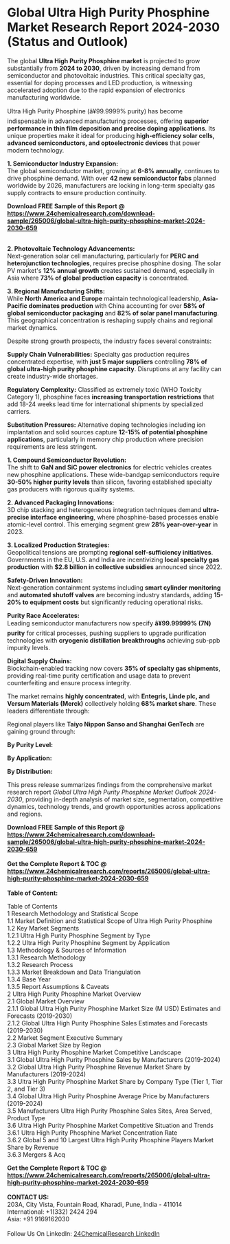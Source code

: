 <h1>Global Ultra High Purity Phosphine Market Research Report 2024-2030 (Status and Outlook)</h1><p>The global <strong>Ultra High Purity Phosphine market</strong> is projected to grow substantially from <strong>2024 to 2030</strong>, driven by increasing demand from semiconductor and photovoltaic industries. This critical specialty gas, essential for doping processes and LED production, is witnessing accelerated adoption due to the rapid expansion of electronics manufacturing worldwide.</p><p>Ultra High Purity Phosphine (â¥99.9999% purity) has become indispensable in advanced manufacturing processes, offering <strong>superior performance in thin film deposition and precise doping applications</strong>. Its unique properties make it ideal for producing <strong>high-efficiency solar cells, advanced semiconductors, and optoelectronic devices</strong> that power modern technology.</p><p><strong>1. Semiconductor Industry Expansion:</strong><br>
The global semiconductor market, growing at <strong>6-8% annually</strong>, continues to drive phosphine demand. With over <strong>42 new semiconductor fabs</strong> planned worldwide by 2026, manufacturers are locking in long-term specialty gas supply contracts to ensure production continuity.</p><div><b>Download FREE Sample of this Report @ 
            <a href="https://www.24chemicalresearch.com/download-sample/265006/global-ultra-high-purity-phosphine-market-2024-2030-659">
            https://www.24chemicalresearch.com/download-sample/265006/global-ultra-high-purity-phosphine-market-2024-2030-659</a></b></div><br><p><strong>2. Photovoltaic Technology Advancements:</strong><br>
Next-generation solar cell manufacturing, particularly for <strong>PERC and heterojunction technologies</strong>, requires precise phosphine dosing. The solar PV market's <strong>12% annual growth</strong> creates sustained demand, especially in Asia where <strong>73% of global production capacity</strong> is concentrated.</p><p><strong>3. Regional Manufacturing Shifts:</strong><br>
While <strong>North America and Europe</strong> maintain technological leadership, <strong>Asia-Pacific dominates production</strong> with China accounting for over <strong>58% of global semiconductor packaging</strong> and <strong>82% of solar panel manufacturing</strong>. This geographical concentration is reshaping supply chains and regional market dynamics.</p><p>Despite strong growth prospects, the industry faces several constraints:</p><p><strong>Supply Chain Vulnerabilities:</strong> Specialty gas production requires concentrated expertise, with <strong>just 5 major suppliers</strong> controlling <strong>78% of global ultra-high purity phosphine capacity</strong>. Disruptions at any facility can create industry-wide shortages.</p><p><strong>Regulatory Complexity:</strong> Classified as extremely toxic (WHO Toxicity Category 1), phosphine faces <strong>increasing transportation restrictions</strong> that add 18-24 weeks lead time for international shipments by specialized carriers.</p><p><strong>Substitution Pressures:</strong> Alternative doping technologies including ion implantation and solid sources capture <strong>12-15% of potential phosphine applications</strong>, particularly in memory chip production where precision requirements are less stringent.</p><p><strong>1. Compound Semiconductor Revolution:</strong><br>
The shift to <strong>GaN and SiC power electronics</strong> for electric vehicles creates new phosphine applications. These wide-bandgap semiconductors require <strong>30-50% higher purity levels</strong> than silicon, favoring established specialty gas producers with rigorous quality systems.</p><p><strong>2. Advanced Packaging Innovations:</strong><br>
3D chip stacking and heterogeneous integration techniques demand <strong>ultra-precise interface engineering</strong>, where phosphine-based processes enable atomic-level control. This emerging segment grew <strong>28% year-over-year</strong> in 2023.</p><p><strong>3. Localized Production Strategies:</strong><br>
Geopolitical tensions are prompting <strong>regional self-sufficiency initiatives</strong>. Governments in the EU, U.S. and India are incentivizing <strong>local specialty gas production</strong> with <strong>$2.8 billion in collective subsidies</strong> announced since 2022.</p><p><strong>Safety-Driven Innovation:</strong><br>
	Next-generation containment systems including <strong>smart cylinder monitoring</strong> and <strong>automated shutoff valves</strong> are becoming industry standards, adding <strong>15-20% to equipment costs</strong> but significantly reducing operational risks.</p><p><strong>Purity Race Accelerates:</strong><br>
	Leading semiconductor manufacturers now specify <strong>â¥99.99999% (7N) purity</strong> for critical processes, pushing suppliers to upgrade purification technologies with <strong>cryogenic distillation breakthroughs</strong> achieving sub-ppb impurity levels.</p><p><strong>Digital Supply Chains:</strong><br>
	Blockchain-enabled tracking now covers <strong>35% of specialty gas shipments</strong>, providing real-time purity certification and usage data to prevent counterfeiting and ensure process integrity.</p><p>The market remains <strong>highly concentrated</strong>, with <strong>Entegris, Linde plc, and Versum Materials (Merck)</strong> collectively holding <strong>68% market share</strong>. These leaders differentiate through:</p><p>Regional players like <strong>Taiyo Nippon Sanso and Shanghai GenTech</strong> are gaining ground through:</p><p><strong>By Purity Level:</strong></p><p><strong>By Application:</strong></p><p><strong>By Distribution:</strong></p><p>This press release summarizes findings from the comprehensive market research report <em>Global Ultra High Purity Phosphine Market Outlook 2024-2030</em>, providing in-depth analysis of market size, segmentation, competitive dynamics, technology trends, and growth opportunities across applications and regions.</p><div><b>Download FREE Sample of this Report @ 
            <a href="https://www.24chemicalresearch.com/download-sample/265006/global-ultra-high-purity-phosphine-market-2024-2030-659">
            https://www.24chemicalresearch.com/download-sample/265006/global-ultra-high-purity-phosphine-market-2024-2030-659</a></b></div><br><div><b>Get the Complete Report & TOC @ 
            <a href="https://www.24chemicalresearch.com/reports/265006/global-ultra-high-purity-phosphine-market-2024-2030-659">
            https://www.24chemicalresearch.com/reports/265006/global-ultra-high-purity-phosphine-market-2024-2030-659</a></b></div><br>
            <b>Table of Content:</b><p>Table of Contents<br />
1 Research Methodology and Statistical Scope<br />
1.1 Market Definition and Statistical Scope of Ultra High Purity Phosphine<br />
1.2 Key Market Segments<br />
1.2.1 Ultra High Purity Phosphine Segment by Type<br />
1.2.2 Ultra High Purity Phosphine Segment by Application<br />
1.3 Methodology & Sources of Information<br />
1.3.1 Research Methodology<br />
1.3.2 Research Process<br />
1.3.3 Market Breakdown and Data Triangulation<br />
1.3.4 Base Year<br />
1.3.5 Report Assumptions & Caveats<br />
2 Ultra High Purity Phosphine Market Overview<br />
2.1 Global Market Overview<br />
2.1.1 Global Ultra High Purity Phosphine Market Size (M USD) Estimates and Forecasts (2019-2030)<br />
2.1.2 Global Ultra High Purity Phosphine Sales Estimates and Forecasts (2019-2030)<br />
2.2 Market Segment Executive Summary<br />
2.3 Global Market Size by Region<br />
3 Ultra High Purity Phosphine Market Competitive Landscape<br />
3.1 Global Ultra High Purity Phosphine Sales by Manufacturers (2019-2024)<br />
3.2 Global Ultra High Purity Phosphine Revenue Market Share by Manufacturers (2019-2024)<br />
3.3 Ultra High Purity Phosphine Market Share by Company Type (Tier 1, Tier 2, and Tier 3)<br />
3.4 Global Ultra High Purity Phosphine Average Price by Manufacturers (2019-2024)<br />
3.5 Manufacturers Ultra High Purity Phosphine Sales Sites, Area Served, Product Type<br />
3.6 Ultra High Purity Phosphine Market Competitive Situation and Trends<br />
3.6.1 Ultra High Purity Phosphine Market Concentration Rate<br />
3.6.2 Global 5 and 10 Largest Ultra High Purity Phosphine Players Market Share by Revenue<br />
3.6.3 Mergers & Acq</p><div><b>Get the Complete Report & TOC @ 
            <a href="https://www.24chemicalresearch.com/reports/265006/global-ultra-high-purity-phosphine-market-2024-2030-659">
            https://www.24chemicalresearch.com/reports/265006/global-ultra-high-purity-phosphine-market-2024-2030-659</a></b></div><br><b>CONTACT US:</b><br>
            203A, City Vista, Fountain Road, Kharadi, Pune, India - 411014<br>
            International: +1(332) 2424 294<br>
            Asia: +91 9169162030 <br><br>
            Follow Us On LinkedIn: <a href="https://www.linkedin.com/company/24chemicalresearch/">24ChemicalResearch LinkedIn</a>